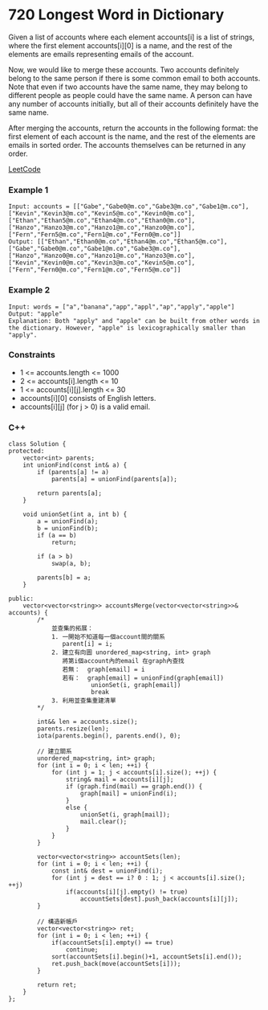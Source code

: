 # 720 Longest Word in Dictionary

Given a list of accounts where each element accounts[i] is a list of strings, where the first element accounts[i][0] is a name, and the rest of the elements are emails representing emails of the account.

Now, we would like to merge these accounts. Two accounts definitely belong to the same person if there is some common email to both accounts. Note that even if two accounts have the same name, they may belong to different people as people could have the same name. A person can have any number of accounts initially, but all of their accounts definitely have the same name.

After merging the accounts, return the accounts in the following format: the first element of each account is the name, and the rest of the elements are emails in sorted order. The accounts themselves can be returned in any order.
  
[LeetCode](https://leetcode.cn/problems/accounts-merge/)

### Example 1

```
Input: accounts = [["Gabe","Gabe0@m.co","Gabe3@m.co","Gabe1@m.co"],["Kevin","Kevin3@m.co","Kevin5@m.co","Kevin0@m.co"],["Ethan","Ethan5@m.co","Ethan4@m.co","Ethan0@m.co"],["Hanzo","Hanzo3@m.co","Hanzo1@m.co","Hanzo0@m.co"],["Fern","Fern5@m.co","Fern1@m.co","Fern0@m.co"]]
Output: [["Ethan","Ethan0@m.co","Ethan4@m.co","Ethan5@m.co"],["Gabe","Gabe0@m.co","Gabe1@m.co","Gabe3@m.co"],["Hanzo","Hanzo0@m.co","Hanzo1@m.co","Hanzo3@m.co"],["Kevin","Kevin0@m.co","Kevin3@m.co","Kevin5@m.co"],["Fern","Fern0@m.co","Fern1@m.co","Fern5@m.co"]]
```

### Example 2

```
Input: words = ["a","banana","app","appl","ap","apply","apple"]
Output: "apple"
Explanation: Both "apply" and "apple" can be built from other words in the dictionary. However, "apple" is lexicographically smaller than "apply".
```

### Constraints

* 1 <= accounts.length <= 1000
* 2 <= accounts[i].length <= 10
* 1 <= accounts[i][j].length <= 30
* accounts[i][0] consists of English letters.
* accounts[i][j] (for j > 0) is a valid email.

### C++ 

```
class Solution {
protected:
    vector<int> parents;
    int unionFind(const int& a) {
        if (parents[a] != a)
            parents[a] = unionFind(parents[a]);

        return parents[a];
    }

    void unionSet(int a, int b) {
        a = unionFind(a);
        b = unionFind(b);
        if (a == b)
            return;

        if (a > b)
            swap(a, b);

        parents[b] = a;
    }

public:
    vector<vector<string>> accountsMerge(vector<vector<string>>& accounts) {
        /*
            並查集的拓展：
            1. 一開始不知道每一個account間的關系
               parent[i] = i;
            2. 建立有向圖 unordered_map<string, int> graph
               將第i個account內的email 在graph內查找
               若無：  graph[email] = i
               若有：  graph[email] = unionFind(graph[email])
                       unionSet(i, graph[email])
                       break
            3. 利用並查集重建清單
        */

        int&& len = accounts.size();
        parents.resize(len);
        iota(parents.begin(), parents.end(), 0);

        // 建立關系
        unordered_map<string, int> graph;
        for (int i = 0; i < len; ++i) {
            for (int j = 1; j < accounts[i].size(); ++j) {
                string& mail = accounts[i][j];
                if (graph.find(mail) == graph.end()) {
                    graph[mail] = unionFind(i);
                } 
                else {
                    unionSet(i, graph[mail]);
                    mail.clear();
                }
            }
        }

        vector<vector<string>> accountSets(len);
        for (int i = 0; i < len; ++i) {
            const int& dest = unionFind(i);
            for (int j = dest == i? 0 : 1; j < accounts[i].size(); ++j)
                if(accounts[i][j].empty() != true)
                    accountSets[dest].push_back(accounts[i][j]);
        }

        // 構造新帳戶
        vector<vector<string>> ret;
        for (int i = 0; i < len; ++i) {
            if(accountSets[i].empty() == true)
                continue;
            sort(accountSets[i].begin()+1, accountSets[i].end());
            ret.push_back(move(accountSets[i]));
        }

        return ret;
    }
};
```